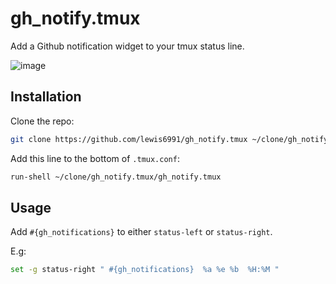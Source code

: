# gh_notify.tmux

Add a Github notification widget to your tmux status line.

![image](https://github.com/user-attachments/assets/61043f42-984f-4e68-ae81-3645fca2e85b)


## Installation

Clone the repo:

```bash
git clone https://github.com/lewis6991/gh_notify.tmux ~/clone/gh_notify.tmux
```

Add this line to the bottom of `.tmux.conf`:

```bash
run-shell ~/clone/gh_notify.tmux/gh_notify.tmux
```

## Usage

Add `#{gh_notifications}` to either `status-left` or `status-right`.

E.g:

```bash
set -g status-right " #{gh_notifications}  %a %e %b  %H:%M "
```

